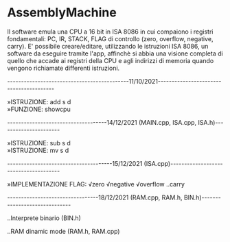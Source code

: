 # AssemblyMachine

Il software emula una CPU a 16 bit in ISA 8086 in cui compaiono i registri fondamentali: PC, IR, STACK, FLAG di controllo (zero, overflow, negative, carry). 
E' possibile creare/editare, utilizzando le istruzioni ISA 8086, un software da eseguire tramite l'app, affinchè si abbia una visione completa di quello che accade ai registri della CPU e agli indirizzi di memoria quando vengono richiamate differenti istruzioni.

--------------------------------------------11/10/2021----------------------------------------


»ISTRUZIONE: add s d  
»FUNZIONE: showcpu

------------------------------------14/12/2021  (MAIN.cpp, ISA.cpp, ISA.h)----------------------
 
»ISTRUZIONE: sub s d                                                                                      
»ISTRUZIONE: mv s d


--------------------------------------15/12/2021  (ISA.cpp)--------------------------------------
 
»IMPLEMENTAZIONE FLAG:
√zero
√negative
√overflow
..carry

---------------------------------18/12/2021 (RAM.cpp, RAM.h, BIN.h)------------------------------

..Interprete binario (BIN.h)

..RAM dinamic mode (RAM.h, RAM.cpp)
